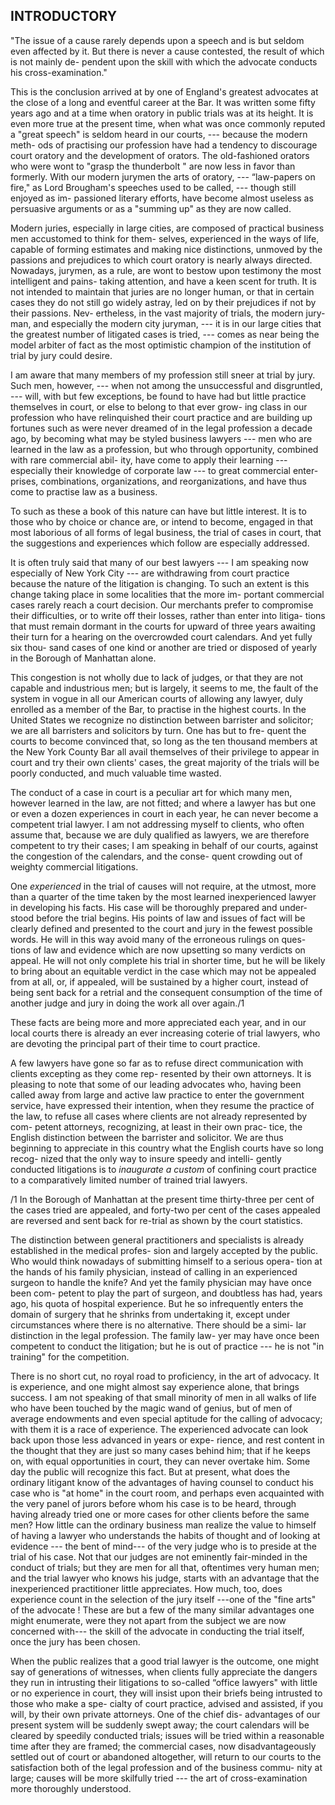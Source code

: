 ## INTRODUCTORY

"The issue of a cause rarely depends upon a speech
and is but seldom even affected by it. But there is never
a cause contested, the result of which is not mainly de-
pendent upon the skill with which the advocate conducts
his cross-examination."

This is the conclusion arrived at by one of England's
greatest advocates at the close of a long and eventful
career at the Bar. It was written some fifty years ago
and at a time when oratory in public trials was at its
height. It is even more true at the present time, when
what was once commonly reputed a "great speech" is
seldom heard in our courts, --- because the modern meth-
ods of practising our profession have had a tendency
to discourage court oratory and the development of
orators. The old-fashioned orators who were wont
to "grasp the thunderbolt " are now less in favor
than formerly. With our modern jurymen the arts of
oratory, --- “law-papers on fire," as Lord Brougham's
speeches used to be called, --- though still enjoyed as im-
passioned literary efforts, have become almost useless as
persuasive arguments or as a "summing up" as they are
now called.

Modern juries, especially in large cities, are composed
of practical business men accustomed to think for them-
selves, experienced in the ways of life, capable of forming
estimates and making nice distinctions, unmoved by the
passions and prejudices to which court oratory is nearly
always directed. Nowadays, jurymen, as a rule, are wont
to bestow upon testimony the most intelligent and pains-
taking attention, and have a keen scent for truth. It is
not intended to maintain that juries are no longer human,
or that in certain cases they do not still go widely astray,
led on by their prejudices if not by their passions. Nev-
ertheless, in the vast majority of trials, the modern jury-
man, and especially the modern city juryman, --- it is
in our large cities that the greatest number of litigated
cases is tried, --- comes as near being the model arbiter of
fact as the most optimistic champion of the institution of
trial by jury could desire.

I am aware that many members of my profession still
sneer at trial by jury. Such men, however, --- when not
among the unsuccessful and disgruntled, --- will, with but
few exceptions, be found to have had but little practice
themselves in court, or else to belong to that ever grow-
ing class in our profession who have relinquished their
court practice and are building up fortunes such as were
never dreamed of in the legal profession a decade ago,
by becoming what may be styled business lawyers ---
men who are learned in the law as a profession, but who
through opportunity, combined with rare commercial abil-
ity, have come to apply their learning --- especially their
knowledge of corporate law --- to great commercial enter-
prises, combinations, organizations, and reorganizations,
and have thus come to practise law as a business.

To such as these a book of this nature can have but
little interest. It is to those who by choice or chance
are, or intend to become, engaged in that most laborious
of all forms of legal business, the trial of cases in court,
that the suggestions and experiences which follow are
especially addressed.

It is often truly said that many of our best lawyers
--- I am speaking now especially of New York City ---
are withdrawing from court practice because the nature
of the litigation is changing. To such an extent is this
change taking place in some localities that the more im-
portant commercial cases rarely reach a court decision.
Our merchants prefer to compromise their difficulties,
or to write off their losses, rather than enter into litiga-
tions that must remain dormant in the courts for upward
of three years awaiting their turn for a hearing on the
overcrowded court calendars. And yet fully six thou-
sand cases of one kind or another are tried or disposed
of yearly in the Borough of Manhattan alone.

This congestion is not wholly due to lack of judges,
or that they are not capable and industrious men; but is
largely, it seems to me, the fault of the system in vogue
in all our American courts of allowing any lawyer, duly
enrolled as a member of the Bar, to practise in the
highest courts. In the United States we recognize no
distinction between barrister and solicitor; we are all
barristers and solicitors by turn. One has but to fre-
quent the courts to become convinced that, so long as
the ten thousand members at the New York County
Bar all avail themselves of their privilege to appear in
court and try their own clients' cases, the great majority
of the trials will be poorly conducted, and much valuable
time wasted.

The conduct of a case in court is a peculiar art for
which many men, however learned in the law, are not
fitted; and where a lawyer has but one or even a dozen
experiences in court in each year, he can never become
a competent trial lawyer. I am not addressing myself
to clients, who often assume that, because we are duly
qualified as lawyers, we are therefore competent to try
their cases; I am speaking in behalf of our courts,
against the congestion of the calendars, and the conse-
quent crowding out of weighty commercial litigations.

One _experienced_ in the trial of causes will not require,
at the utmost, more than a quarter of the time taken by
the most learned inexperienced lawyer in developing his
facts. His case will be thoroughly prepared and under-
stood before the trial begins. His points of law and
issues of fact will be clearly defined and presented to the
court and jury in the fewest possible words. He will in
this way avoid many of the erroneous rulings on ques-
tions of law and evidence which are now upsetting so
many verdicts on appeal. He will not only complete
his trial in shorter time, but he will be likely to bring
about an equitable verdict in the case which may not be
appealed from at all, or, if appealed, will be sustained by
a higher court, instead of being sent back for a retrial
and the consequent consumption of the time of another
judge and jury in doing the work all over again./1

These facts are being more and more appreciated each
year, and in our local courts there is already an ever
increasing coterie of trial lawyers, who are devoting the
principal part of their time to court practice.

A few lawyers have gone so far as to refuse direct
communication with clients excepting as they come rep-
resented by their own attorneys. It is pleasing to note
that some of our leading advocates who, having been
called away from large and active law practice to enter
the government service, have expressed their intention,
when they resume the practice of the law, to refuse all
cases where clients are not already represented by com-
petent attorneys, recognizing, at least in their own prac-
tice, the English distinction between the barrister and
solicitor. We are thus beginning to appreciate in this
country what the English courts have so long recog-
nized that the only way to insure speedy and intelli-
gently conducted litigations is to _inaugurate a custom_
of confining court practice to a comparatively limited
number of trained trial lawyers.

/1 In the Borough of Manhattan at the present time thirty-three per cent of
the cases tried are appealed, and forty-two per cent of the cases appealed are
reversed and sent back for re-trial as shown by the court statistics.

The distinction between general practitioners and
specialists is already established in the medical profes-
sion and largely accepted by the public. Who would
think nowadays of submitting himself to a serious opera-
tion at the hands of his family physician, instead of
calling in an experienced surgeon to handle the knife?
And yet the family physician may have once been com-
petent to play the part of surgeon, and doubtless has
had, years ago, his quota of hospital experience. But
he so infrequently enters the domain of surgery that he
shrinks from undertaking it, except under circumstances
where there is no alternative. There should be a simi-
lar distinction in the legal profession. The family law-
yer may have once been competent to conduct the
litigation; but he is out of practice --- he is not "in
training" for the competition.

There is no short cut, no royal road to proficiency, in
the art of advocacy. It is experience, and one might
almost say experience alone, that brings success. I am
not speaking of that small minority of men in all walks
of life who have been touched by the magic wand of
genius, but of men of average endowments and even
special aptitude for the calling of advocacy; with them
it is a race of experience. The experienced advocate
can look back upon those less advanced in years or expe-
rience, and rest content in the thought that they are just
so many cases behind him; that if he keeps on, with
equal opportunities in court, they can never overtake
him. Some day the public will recognize this fact.
But at present, what does the ordinary litigant know of
the advantages of having counsel to conduct his case
who is "at home" in the court room, and perhaps even
acquainted with the very panel of jurors before whom
his case is to be heard, through having already tried one
or more cases for other clients before the same men?
How little can the ordinary business man realize the
value to himself of having a lawyer who understands the
habits of thought and of looking at evidence --- the bent
of mind--- of the very judge who is to preside at the
trial of his case. Not that our judges are not eminently
fair-minded in the conduct of trials; but they are men
for all that, oftentimes very human men; and the trial
lawyer who knows his judge, starts with an advantage
that the inexperienced practitioner little appreciates.
How much, too, does experience count in the selection
of the jury itself ---one of the "fine arts" of the advocate !
These are but a few of the many similar advantages one
might enumerate, were they not apart from the subject
we are now concerned with--- the skill of the advocate
in conducting the trial itself, once the jury has been
chosen.

When the public realizes that a good trial lawyer is
the outcome, one might say of generations of witnesses,
when clients fully appreciate the dangers they run in
intrusting their litigations to so-called “office lawyers"
with little or no experience in court, they will insist upon
their briefs being intrusted to those who make a spe-
cialty of court practice, advised and assisted, if you will,
by their own private attorneys. One of the chief dis-
advantages of our present system will be suddenly swept
away; the court calendars will be cleared by speedily
conducted trials; issues will be tried within a reasonable
time after they are framed; the commercial cases, now
disadvantageously settled out of court or abandoned
altogether, will return to our courts to the satisfaction
both of the legal profession and of the business commu-
nity at large; causes will be more skilfully tried --- the
art of cross-examination more thoroughly understood.
